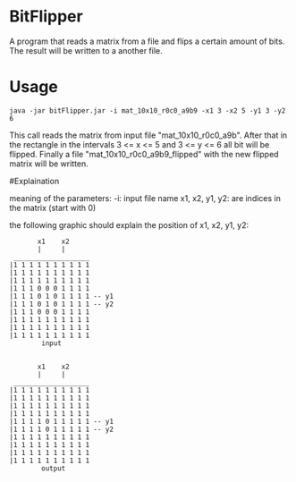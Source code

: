 BitFlipper
==========

A program that reads a matrix from a file and flips a certain amount of bits. The result will be written to a another file.

# Usage

```
java -jar bitFlipper.jar -i mat_10x10_r0c0_a9b9 -x1 3 -x2 5 -y1 3 -y2 6
```

This call reads the matrix from input file "mat_10x10_r0c0_a9b". After that in the rectangle in the intervals 3 <= x <= 5 and 3 <= y <= 6
all bit will be flipped. Finally a file "mat_10x10_r0c0_a9b9_flipped" with the new flipped matrix will be written.

#Explaination

meaning of the parameters:
-i: input file name
x1, x2, y1, y2: are indices in the matrix (start with 0)


the following graphic should explain the position of x1, x2, y1, y2:


           x1    x2
           |     |
     ___________________
    |1 1 1 1 1 1 1 1 1 1 
    |1 1 1 1 1 1 1 1 1 1 
    |1 1 1 1 1 1 1 1 1 1 
    |1 1 1 0 0 0 1 1 1 1 
    |1 1 1 0 1 0 1 1 1 1 -- y1
    |1 1 1 0 1 0 1 1 1 1 -- y2
    |1 1 1 0 0 0 1 1 1 1 
    |1 1 1 1 1 1 1 1 1 1 
    |1 1 1 1 1 1 1 1 1 1 
    |1 1 1 1 1 1 1 1 1 1 
            input


           x1    x2
           |     |
     ___________________
    |1 1 1 1 1 1 1 1 1 1 
    |1 1 1 1 1 1 1 1 1 1 
    |1 1 1 1 1 1 1 1 1 1 
    |1 1 1 1 1 1 1 1 1 1 
    |1 1 1 1 0 1 1 1 1 1 -- y1
    |1 1 1 1 0 1 1 1 1 1 -- y2
    |1 1 1 1 1 1 1 1 1 1 
    |1 1 1 1 1 1 1 1 1 1 
    |1 1 1 1 1 1 1 1 1 1 
    |1 1 1 1 1 1 1 1 1 1 
            output
